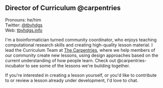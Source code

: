 ## Director of Curriculum @carpentries
Pronouns: he/him  
Twitter: [@tbyhdgs](https://twitter.com/tbyhdgs)  
Web: [tbyhdgs.info](https://tbyhdgs.info)  

I'm a bioinformatician turned community coordinator, 
who enjoys teaching computational research skills and
creating high-quality lesson material.
I lead the Curriculum Team at [The Carpentries](https://carpentries.org),
where we help members of our community create new lessons,
using design approaches based on the current understanding of how people learn.
Check out @carpentries-incubator to see some of the lessons we're building together.

If you're interested in creating a lesson yourself,
or you'd like to contribute to or review a lesson already under development,
I'd love to chat. 

